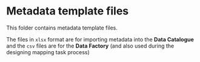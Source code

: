 # Metadata template files

This folder contains metadata template files.

The files in `xlsx` format are for importing metadata into the **Data Catalogue** and the `csv` files are for the **Data Factory** (and also used during the designing mapping task process)
